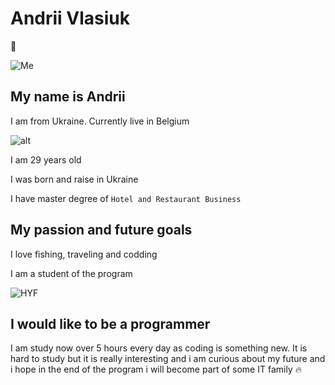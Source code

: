 # Andrii Vlasiuk

:open_hands:

![Me](https://scontent-bru2-1.xx.fbcdn.net/v/t1.18169-9/22196441_704652599728918_4988942917679053456_n.jpg?_nc_cat=109&ccb=1-5&_nc_sid=09cbfe&_nc_ohc=aH0pbLI5FocAX9Mxu0a&_nc_ht=scontent-bru2-1.xx&oh=00_AT-cP07aInucteKc-WJzyViGbxYdPFJ2b3mdnFcbiPQ8vQ&oe=624EB9CD)

## My name is Andrii

I am from Ukraine. Currently live in Belgium

![alt](https://acegif.com/wp-content/uploads/2022/4hv9xm/ukrainian-waving-flag-35.gif)

I am 29 years old

I was born and raise in Ukraine

I have master degree of `Hotel and Restaurant Business`

## My passion and future goals

I love fishing, traveling and codding

I am a student of the program

![HYF](https://avatars.githubusercontent.com/u/36824945?s=200&v=4)

## I would like to be a programmer

I am study now over 5 hours every day as coding is something new. It is hard to
study but it is really interesting and i am curious about my future and i hope
in the end of the program i will become part of some IT family :fire:
